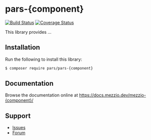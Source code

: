 # pars-{component}

[![Build Status](https://travis-ci.com/pars/pars-{component}.svg?branch=master)](https://travis-ci.com/pars/pars-{component})
[![Coverage Status](https://coveralls.io/repos/github/pars/pars-{component}/badge.svg?branch=master)](https://coveralls.io/github/pars/pars-{component}?branch=master)

This library provides …

## Installation

Run the following to install this library:

```bash
$ composer require pars/pars-{component}
```

## Documentation

Browse the documentation online at https://docs.mezzio.dev/mezzio-{component}/

## Support

* [Issues](https://github.com/pars/pars-{component}/issues/)
* [Forum](https://discourse.parsphp.org/)
